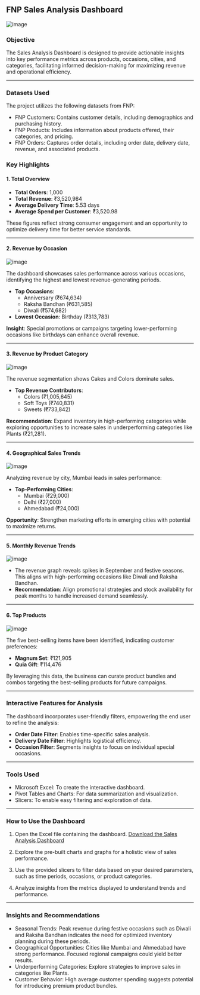 ## **FNP Sales Analysis Dashboard** 

![image](https://github.com/user-attachments/assets/323364f2-f302-42a4-bea9-48f9d6161b7d)


### **Objective**  
The Sales Analysis Dashboard is designed to provide actionable insights into key performance metrics across products, occasions, cities, and categories, facilitating informed decision-making for maximizing revenue and operational efficiency.  

---

### **Datasets Used**
The project utilizes the following datasets from FNP:

- FNP Customers: Contains customer details, including demographics and purchasing history.
- FNP Products: Includes information about products offered, their categories, and pricing.
- FNP Orders: Captures order details, including order date, delivery date, revenue, and associated products.

### **Key Highlights**  

#### **1. Total Overview**  
- **Total Orders**: 1,000  
- **Total Revenue**: ₹3,520,984  
- **Average Delivery Time**: 5.53 days  
- **Average Spend per Customer**: ₹3,520.98  

These figures reflect strong consumer engagement and an opportunity to optimize delivery time for better service standards.  

---

#### **2. Revenue by Occasion** 

![image](https://github.com/user-attachments/assets/0779c50d-9a8f-4cdc-b5f7-f6e83893678a)

The dashboard showcases sales performance across various occasions, identifying the highest and lowest revenue-generating periods.  
- **Top Occasions**:  
  - Anniversary (₹674,634)  
  - Raksha Bandhan (₹631,585)  
  - Diwali (₹574,682)  
- **Lowest Occasion**: Birthday (₹313,783)  

**Insight**: Special promotions or campaigns targeting lower-performing occasions like birthdays can enhance overall revenue.  

---

#### **3. Revenue by Product Category**  

![image](https://github.com/user-attachments/assets/5318252a-3469-459d-8152-630feeee510a)


The revenue segmentation shows Cakes and Colors dominate sales.

- **Top Revenue Contributors**:  
  - Colors (₹1,005,645)  
  - Soft Toys (₹740,831)  
  - Sweets (₹733,842)  

**Recommendation**: Expand inventory in high-performing categories while exploring opportunities to increase sales in underperforming categories like Plants (₹21,281).  

---

#### **4. Geographical Sales Trends**  

![image](https://github.com/user-attachments/assets/3f4b45ae-a0b4-4727-826b-b02b0ad465ed)



Analyzing revenue by city, Mumbai leads in sales performance:  
- **Top-Performing Cities**:  
  - Mumbai (₹29,000)  
  - Delhi (₹27,000)  
  - Ahmedabad (₹24,000)  

**Opportunity**: Strengthen marketing efforts in emerging cities with potential to maximize returns.  

---

#### **5. Monthly Revenue Trends**  

![image](https://github.com/user-attachments/assets/b8d7390a-457d-4959-b68d-f30886c10efc)


- The revenue graph reveals spikes in September and festive seasons. This aligns with high-performing occasions like Diwali and Raksha Bandhan.  
- **Recommendation**: Align promotional strategies and stock availability for peak months to handle increased demand seamlessly.  

---

#### **6. Top Products**  

![image](https://github.com/user-attachments/assets/43f6c6f2-8d75-4399-8a5f-7451b30dffc6)


The five best-selling items have been identified, indicating customer preferences:  
- **Magnum Set**: ₹121,905  
- **Quia Gift**: ₹114,476  

By leveraging this data, the business can curate product bundles and combos targeting the best-selling products for future campaigns.  

---

### **Interactive Features for Analysis**  
The dashboard incorporates user-friendly filters, empowering the end user to refine the analysis:  
- **Order Date Filter**: Enables time-specific sales analysis.  
- **Delivery Date Filter**: Highlights logistical efficiency.  
- **Occasion Filter**: Segments insights to focus on individual special occasions.  

---

### **Tools Used**
- Microsoft Excel: To create the interactive dashboard.
- Pivot Tables and Charts: For data summarization and visualization.
- Slicers: To enable easy filtering and exploration of data.

---

### **How to Use the Dashboard**
1. Open the Excel file containing the dashboard. [Download the Sales Analysis Dashboard](https://github.com/Takshshah-16/FNP-Sales-Analysis/raw/main/)

2. Explore the pre-built charts and graphs for a holistic view of sales performance.
3. Use the provided slicers to filter data based on your desired parameters, such as time periods, occasions, or product categories.
4. Analyze insights from the metrics displayed to understand trends and performance.
   
---

### **Insights and Recommendations**
- Seasonal Trends: Peak revenue during festive occasions such as Diwali and Raksha Bandhan indicates the need for optimized inventory planning during these periods.
- Geographical Opportunities: Cities like Mumbai and Ahmedabad have strong performance. Focused regional campaigns could yield better results.
- Underperforming Categories: Explore strategies to improve sales in categories like Plants.
- Customer Behavior: High average customer spending suggests potential for introducing premium product bundles.


